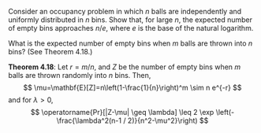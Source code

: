 Consider an occupancy problem in which $n$ balls are independently and uniformly distributed in $n$ bins. Show that, for large $n$, the expected number of empty bins approaches $n / e$, where $e$ is the base of the natural logarithm. 

What is the expected number of empty bins when $m$ balls are thrown into $n$ bins? (See Theorem 4.18.)



**Theorem 4.18**: Let $r=m / n$, and $Z$ be the number of empty bins when $m$ balls are thrown randomly into $n$ bins. Then,
$$
\mu=\mathbf{E}[Z]=n\left(1-\frac{1}{n}\right)^m \sim n e^{-r}
$$
and for $\lambda>0$,
$$
\operatorname{Pr}[|Z-\mu| \geq \lambda] \leq 2 \exp \left(-\frac{\lambda^2(n-1 / 2)}{n^2-\mu^2}\right)
$$
